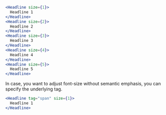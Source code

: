 ```jsx
<Headline size={1}>
  Headline 1
</Headline>
<Headline size={2}>
  Headline 2
</Headline>
<Headline size={3}>
  Headline 3
</Headline>
<Headline size={4}>
  Headline 4
</Headline>
<Headline size={5}>
  Headline 5
</Headline>
```

In case, you want to adjust font-size without semantic emphasis, you can specify the underlying tag.

```jsx
<Headline tag="span" size={1}>
  Headline 1
</Headline>
```
